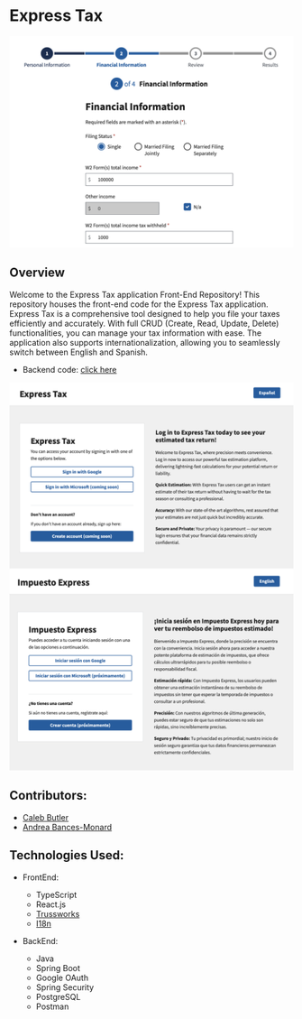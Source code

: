 # Express Tax

![picture alt](src/assets/financial-info.png)

## Overview

Welcome to the Express Tax application Front-End Repository! This repository houses the front-end code for the Express Tax application. Express Tax is a comprehensive tool designed to help you file your taxes efficiently and accurately. With full CRUD (Create, Read, Update, Delete) functionalities, you can manage your tax information with ease. The application also supports internationalization, allowing you to seamlessly switch between English and Spanish.

- Backend code: [click here](https://github.com/calebabutler/tax-prep-app-backend)

![picture alt](src/assets/landing-en.png)
![picture alt](src/assets/landing-sp.png)

## Contributors:

- [Caleb Butler](https://github.com/calebabutler)
- [Andrea Bances-Monard](https://github.com/andrea1234321)

## Technologies Used:
- FrontEnd:
  - TypeScript
  - React.js
  - [Trussworks](https://trussworks.github.io/react-uswds/?path=/docs/welcome--docs)
  - [I18n](https://www.i18next.com/)

- BackEnd: 
  - Java
  - Spring Boot
  - Google OAuth
  - Spring Security
  - PostgreSQL
  - Postman
